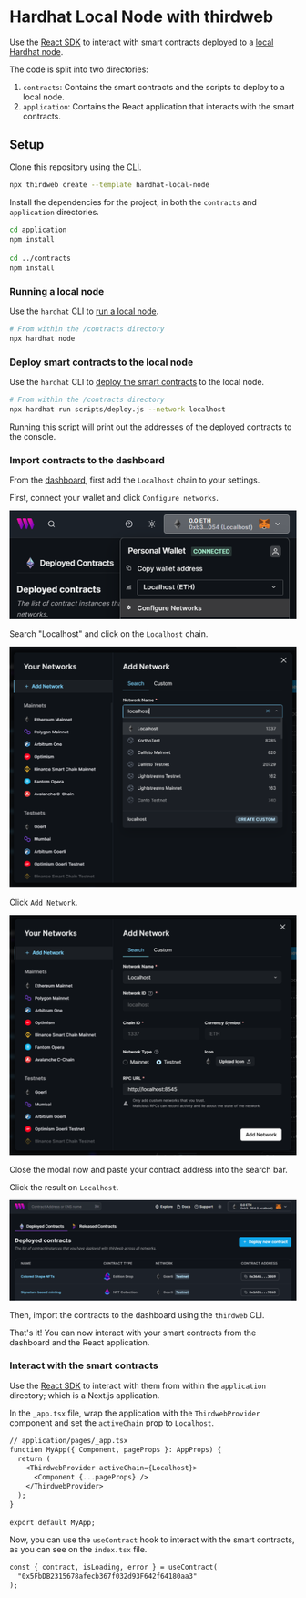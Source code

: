 # Hardhat Local Node with thirdweb

Use the [React SDK](https://portal.thirdweb.com/react) to interact with smart contracts deployed to a
[local Hardhat node](https://hardhat.org/hardhat-runner/docs/guides/deploying).

The code is split into two directories:

1. `contracts`: Contains the smart contracts and the scripts to deploy to a local node.
2. `application`: Contains the React application that interacts with the smart contracts.

## Setup

Clone this repository using the [CLI](https://portal.thirdweb.com/cli).

```bash
npx thirdweb create --template hardhat-local-node
```

Install the dependencies for the project, in both the `contracts` and `application` directories.

```bash
cd application
npm install

cd ../contracts
npm install
```

### Running a local node

Use the `hardhat` CLI to [run a local node](https://hardhat.org/hardhat-runner/docs/getting-started#connecting-a-wallet-or-dapp-to-hardhat-network).

```bash
# From within the /contracts directory
npx hardhat node
```

### Deploy smart contracts to the local node

Use the `hardhat` CLI to [deploy the smart contracts](https://hardhat.org/hardhat-runner/docs/guides/deploying) to the local node.

```bash
# From within the /contracts directory
npx hardhat run scripts/deploy.js --network localhost
```

Running this script will print out the addresses of the deployed contracts to the console.

### Import contracts to the dashboard

From the [dashboard](https://thirdweb.com/dashboard), first add the `Localhost` chain to your settings.

First, connect your wallet and click `Configure networks`.

![Configure networks](./application/public/readme_assets/Localhost.png)

Search "Localhost" and click on the `Localhost` chain.

![Add Localhost chain](./application/public/readme_assets/AddLocalhost.png)

Click `Add Network`.

![Add network](./application/public/readme_assets/Addnetwork.png)

Close the modal now and paste your contract address into the search bar.

Click the result on `Localhost`.

![Paste address](./application/public/readme_assets/addgif.gif)

Then, import the contracts to the dashboard using the `thirdweb` CLI.

That's it! You can now interact with your smart contracts from the dashboard and the React application.

### Interact with the smart contracts

Use the [React SDK](https://portal.thirdweb.com/react) to interact with them from within the `application` directory; which is a Next.js application.

In the `_app.tsx` file, wrap the application with the `ThirdwebProvider` component and set the `activeChain` prop to `Localhost`.

```tsx
// application/pages/_app.tsx
function MyApp({ Component, pageProps }: AppProps) {
  return (
    <ThirdwebProvider activeChain={Localhost}>
      <Component {...pageProps} />
    </ThirdwebProvider>
  );
}

export default MyApp;
```

Now, you can use the `useContract` hook to interact with the smart contracts, as you can see on the `index.tsx` file.

```tsx
const { contract, isLoading, error } = useContract(
  "0x5FbDB2315678afecb367f032d93F642f64180aa3"
);
```
